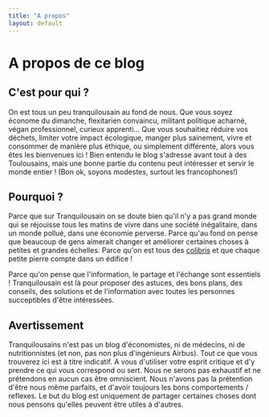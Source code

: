 ```yaml
---
title: "A propos"
layout: default
---
```


# A propos de ce blog

## C'est pour qui ?

On est tous un peu tranquilousain au fond de nous. Que vous soyez économe du dimanche, flexitarien convaincu, militant politique acharné, végan professionnel, curieux apprenti... Que vous souhaitiez réduire vos déchets, limiter votre impact écologique, manger plus sainement, vivre et consommer de manière plus éthique, ou simplement différente, alors vous êtes les bienvenues ici !
Bien entendu le blog s'adresse avant tout à des Toulousains, mais une bonne partie du contenu peut intéresser et servir le monde entier ! (Bon ok, soyons modestes, surtout les francophones!)

## Pourquoi ?

Parce que sur Tranquilousain on se doute bien qu'il n'y a pas grand monde qui se réjouisse tous les matins de vivre dans une société inégalitaire, dans un monde pollué, dans une économie perverse. Parce qu'au fond on pense que beaucoup de gens aimerait changer et améliorer certaines choses à petites et grandes échelles. Parce qu'on est tous des [colibris](http://fr.wikipedia.org/wiki/Pierre_Rabhi#La_l.C3.A9gende_du_colibri) et que chaque petite pierre compte dans un édifice ! 

Parce qu'on pense que l'information, le partage et l'échange sont essentiels ! Tranquilousain est là pour proposer des astuces, des bons plans, des conseils, des solutions et de l'information avec toutes les personnes succeptibles d'être intéressées.


## Avertissement

Tranquilousains n'est pas un blog d'économistes, ni de médecins, ni de nutritionnistes (et non, pas non plus d'ingénieurs Airbus).
Tout ce que vous trouverez ici est à titre indicatif. A vous d'utiliser votre esprit critique et d'y prendre ce qui vous correspond ou sert.
Nous ne serons pas exhaustif et ne prétendons en aucun cas être omniscient. Nous n'avons pas la prétention d'être nous même parfaits, et d'avoir toujours les bons comportements / reflexes.
Le but du blog est uniquement de partager certaines choses dont nous pensons qu'elles peuvent être utiles à d'autres.

